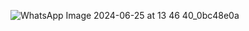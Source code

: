 ![WhatsApp Image 2024-06-25 at 13 46 40_0bc48e0a](https://github.com/Adityaraj05/LeetCode/assets/118068294/9d69bcc2-09e7-4c87-96a2-6bac71711548)
